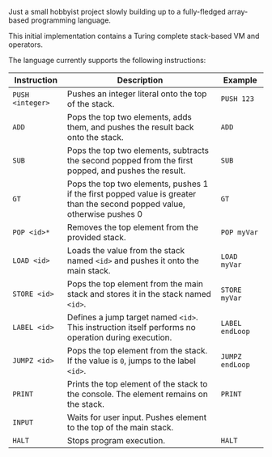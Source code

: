 Just a small hobbyist project slowly building up to a fully-fledged array-based programming language.

This initial implementation contains a Turing complete stack-based VM and operators. 


The language currently supports the following instructions:

| **Instruction** | **Description** | **Example** |
|-----------------|-----------------|-------------|
| `PUSH <integer>` | Pushes an integer literal onto the top of the stack. | `PUSH 123` |
| `ADD`           | Pops the top two elements, adds them, and pushes the result back onto the stack. | `ADD` |
| `SUB`           | Pops the top two elements, subtracts the second popped from the first popped, and pushes the result. | `SUB` |
| `GT`            | Pops the top two elements, pushes 1 if the first popped value is greater than the second popped value, otherwise pushes 0 | `GT` |
| `POP <id>*`     | Removes the top element from the provided stack. | `POP myVar` |
| `LOAD <id>`     | Loads the value from the stack named `<id>` and pushes it onto the main stack. | `LOAD myVar` |
| `STORE <id>`    | Pops the top element from the main stack and stores it in the stack named `<id>`. | `STORE myVar` |
| `LABEL <id>`    | Defines a jump target named `<id>`. This instruction itself performs no operation during execution. | `LABEL endLoop` |
| `JUMPZ <id>`    | Pops the top element from the stack. If the value is `0`, jumps to the label `<id>`. | `JUMPZ endLoop` |
| `PRINT`         | Prints the top element of the stack to the console. The element remains on the stack. | `PRINT` |
| `INPUT`         | Waits for user input. Pushes element to the top of the main stack.
| `HALT`          | Stops program execution. | `HALT` |
